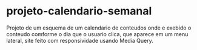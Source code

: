 # projeto-calendario-semanal
 Projeto de um esquema de um calendario de conteudos onde e exebido o conteudo comforme o dia que o usuario clica, que aparece em um menu lateral, site feito com responsividade usando Media Query.
